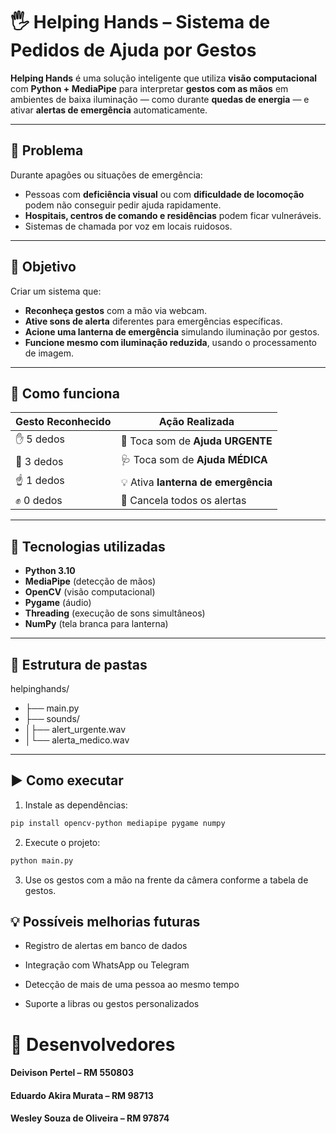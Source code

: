 # 🖐️ Helping Hands – Sistema de Pedidos de Ajuda por Gestos

**Helping Hands** é uma solução inteligente que utiliza **visão computacional** com **Python + MediaPipe** para interpretar **gestos com as mãos** em ambientes de baixa iluminação — como durante **quedas de energia** — e ativar **alertas de emergência** automaticamente.

---

## 🚨 Problema

Durante apagões ou situações de emergência:
- Pessoas com **deficiência visual** ou com **dificuldade de locomoção** podem não conseguir pedir ajuda rapidamente.
- **Hospitais, centros de comando e residências** podem ficar vulneráveis.
- Sistemas de chamada por voz em locais ruidosos.

---

## 🎯 Objetivo

Criar um sistema que:
- **Reconheça gestos** com a mão via webcam.
- **Ative sons de alerta** diferentes para emergências específicas.
- **Acione uma lanterna de emergência** simulando iluminação por gestos.
- **Funcione mesmo com iluminação reduzida**, usando o processamento de imagem.

---

## 🧠 Como funciona

| Gesto Reconhecido | Ação Realizada                     |
|-------------------|------------------------------------|
| ✋ 5 dedos         | 🚨 Toca som de **Ajuda URGENTE**    |
| 🤟 3 dedos         | 🩺 Toca som de **Ajuda MÉDICA**     |
| ☝️ 1 dedos         | 💡 Ativa **lanterna de emergência** |
| ✊ 0 dedos         | 🔕 Cancela todos os alertas         |

---

## 🧰 Tecnologias utilizadas

- **Python 3.10**
- **MediaPipe** (detecção de mãos)
- **OpenCV** (visão computacional)
- **Pygame** (áudio)
- **Threading** (execução de sons simultâneos)
- **NumPy** (tela branca para lanterna)

---

## 📁 Estrutura de pastas
helpinghands/
- ├── main.py
- ├── sounds/
- │├── alert_urgente.wav
- │└── alerta_medico.wav


---

## ▶️ Como executar

1. Instale as dependências:

```bash
pip install opencv-python mediapipe pygame numpy
```

2. Execute o projeto:
```bash
python main.py
```

3. Use os gestos com a mão na frente da câmera conforme a tabela de gestos.


## 💡 Possíveis melhorias futuras
- Registro de alertas em banco de dados

- Integração com WhatsApp ou Telegram

- Detecção de mais de uma pessoa ao mesmo tempo

- Suporte a libras ou gestos personalizados

# 👥 Desenvolvedores
#### Deivison Pertel – RM 550803
#### Eduardo Akira Murata – RM 98713
#### Wesley Souza de Oliveira – RM 97874



